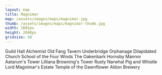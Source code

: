 ```yaml
---
layout: map
title: Magnimar
map: /assets/images/maps/magnimar.jpg
thumb: /assets/images/maps/magnimar-thumb.jpg
width: 1602px
height: 2048px
gridsize: 50
---
```

<span class="--left" style="top:1217px;left:1250px;">Guild Hall</span>
<span class="--left venalis" style="top:1288px;left:1279px;">Alchemist</span>
<span class="--right" style="top:958px;left:786px;">Old Fang Tavern</span>
<span class="--left moonfeather" style="top:1576px;left:337px;">Underbridge Orphanage</span>
<span class="--left" style="top:1657px;left:322px;">Dilapidated Church</span>
<span class="--right pring" style="top:337px;left:700px;">School of the Four Winds</span>
<span class="--right venalis" style="top:1136px;left:1016px;">The Oakenbark</span>
<span class="--right zaradae" style="top:151px;left:711px;">Hornsby Mannor</span>
<span class="--right" style="top:1428px;left:1049px;">Aatarum's Tower</span>
<span class="hidden --right" style="top:1428px;left:972px;">Lilliana Browning's Tower</span>
<span class="--right stannis" style="top:1753px;left:967px;">Rusty Narwhal</span>
<span class="--right stannis" style="top:1543px;left:853px;">Pig and Whistle</span>
<span class="--right" style="top:105px;left:808px;">Lord Magnimar's Estate</span>
<span class="--right" style="top:410px;left:661px;">Temple of the Dawnflower</span>
<span class="--right stannis" style="top:1114px;left:678px;">Aldon Brewery</span>
